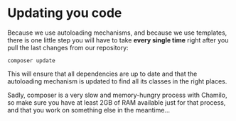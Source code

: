 # Updating you code

Because we use autoloading mechanisms, and because we use templates, there is one little step you will have to take **every single time** right after you pull the last changes from our repository:

```text
composer update
```

This will ensure that all dependencies are up to date and that the autoloading mechanism is updated to find all its classes in the right places.

Sadly, composer is a very slow and memory-hungry process with Chamilo, so make sure you have at least 2GB of RAM available just for that process, and that you work on something else in the meantime...

